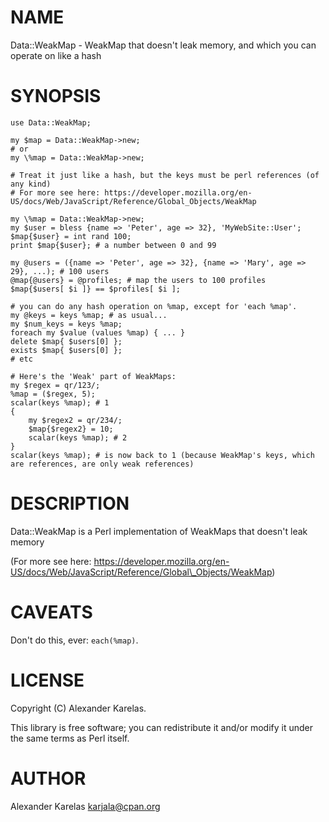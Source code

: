 # NAME

Data::WeakMap - WeakMap that doesn't leak memory, and which you can operate on like a hash

# SYNOPSIS

    use Data::WeakMap;

    my $map = Data::WeakMap->new;
    # or
    my \%map = Data::WeakMap->new;

    # Treat it just like a hash, but the keys must be perl references (of any kind)
    # For more see here: https://developer.mozilla.org/en-US/docs/Web/JavaScript/Reference/Global_Objects/WeakMap

    my \%map = Data::WeakMap->new;
    my $user = bless {name => 'Peter', age => 32}, 'MyWebSite::User';
    $map{$user} = int rand 100;
    print $map{$user}; # a number between 0 and 99

    my @users = ({name => 'Peter', age => 32}, {name => 'Mary', age => 29}, ...); # 100 users
    @map{@users} = @profiles; # map the users to 100 profiles
    $map{$users[ $i ]} == $profiles[ $i ];

    # you can do any hash operation on %map, except for 'each %map'.
    my @keys = keys %map; # as usual...
    my $num_keys = keys %map;
    foreach my $value (values %map) { ... }
    delete $map{ $users[0] };
    exists $map{ $users[0] };
    # etc

    # Here's the 'Weak' part of WeakMaps:
    my $regex = qr/123/;
    %map = ($regex, 5);
    scalar(keys %map); # 1
    {
        my $regex2 = qr/234/;
        $map{$regex2} = 10;
        scalar(keys %map); # 2
    }
    scalar(keys %map); # is now back to 1 (because WeakMap's keys, which are references, are only weak references)

# DESCRIPTION

Data::WeakMap is a Perl implementation of WeakMaps that doesn't leak memory

(For more see here: https://developer.mozilla.org/en-US/docs/Web/JavaScript/Reference/Global\_Objects/WeakMap)

# CAVEATS

Don't do this, ever: `each(%map)`.

# LICENSE

Copyright (C) Alexander Karelas.

This library is free software; you can redistribute it and/or modify
it under the same terms as Perl itself.

# AUTHOR

Alexander Karelas <karjala@cpan.org>
